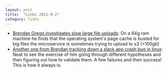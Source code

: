 ```yaml
---
layout: post
title:  "Links 2021-9-2"
category: links
---
```


* [Brendan Gregg investigates slow large file uploads](https://www.brendangregg.com/blog/2021-08-30/high-rate-of-paging.html): On a 64g ram machine he finds that the operating system's page cache is busted for big files the microservice is sometimes trying to upload to s3 (>100gb)
* [Another one from Brendan tracking down a slack app crash bug in linux](https://www.brendangregg.com/blog/2021-08-27/slack-crashes-secret-stderr.html): Neat to see the exercise of him going through different hypotheses and then figuring out how to validate them. A few failures and then success! This is how it always is.
